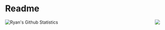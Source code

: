 # Readme

<a href="https://github.com/jason-m-bailey/jason-m-bailey">
  <img align="right" src="https://github-readme-stats.vercel.app/api/top-langs/?username=jason-m-bailey&show=java,html,css,tex&title_color=57A6FF&text_color=c9cacc&icon_color=2bbc8a&bg_color=0D1116&border_color=57A6FF&langs_count=3" />
</a>

<a href="https://github.com/jason-m-bailey">
  <img align="left" src="https://github-readme-stats.vercel.app/api?username=Crowderyan&line_height=27&count_private=false&title_color=57A6FF&text_color=c9cacc&icon_color=57A6FF&bg_color=0D1116&border_color=57A6FF" alt="Ryan's Github Statistics"/>
</a>

